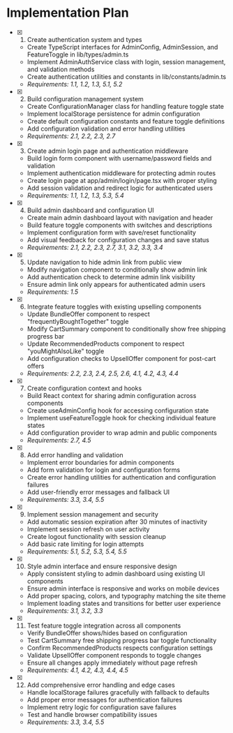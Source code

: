 # Implementation Plan

- [x] 1. Create authentication system and types
  - Create TypeScript interfaces for AdminConfig, AdminSession, and FeatureToggle in lib/types/admin.ts
  - Implement AdminAuthService class with login, session management, and validation methods
  - Create authentication utilities and constants in lib/constants/admin.ts
  - _Requirements: 1.1, 1.2, 1.3, 5.1, 5.2_

- [x] 2. Build configuration management system
  - Create ConfigurationManager class for handling feature toggle state
  - Implement localStorage persistence for admin configuration
  - Create default configuration constants and feature toggle definitions
  - Add configuration validation and error handling utilities
  - _Requirements: 2.1, 2.2, 2.3, 2.7_

- [x] 3. Create admin login page and authentication middleware
  - Build login form component with username/password fields and validation
  - Implement authentication middleware for protecting admin routes
  - Create login page at app/admin/login/page.tsx with proper styling
  - Add session validation and redirect logic for authenticated users
  - _Requirements: 1.1, 1.2, 1.3, 5.3, 5.4_

- [x] 4. Build admin dashboard and configuration UI
  - Create main admin dashboard layout with navigation and header
  - Build feature toggle components with switches and descriptions
  - Implement configuration form with save/reset functionality
  - Add visual feedback for configuration changes and save status
  - _Requirements: 2.1, 2.2, 2.3, 2.7, 3.1, 3.2, 3.3, 3.4_

- [x] 5. Update navigation to hide admin link from public view
  - Modify navigation component to conditionally show admin link
  - Add authentication check to determine admin link visibility
  - Ensure admin link only appears for authenticated admin users
  - _Requirements: 1.5_

- [x] 6. Integrate feature toggles with existing upselling components
  - Update BundleOffer component to respect "frequentlyBoughtTogether" toggle
  - Modify CartSummary component to conditionally show free shipping progress bar
  - Update RecommendedProducts component to respect "youMightAlsoLike" toggle
  - Add configuration checks to UpsellOffer component for post-cart offers
  - _Requirements: 2.2, 2.3, 2.4, 2.5, 2.6, 4.1, 4.2, 4.3, 4.4_

- [x] 7. Create configuration context and hooks
  - Build React context for sharing admin configuration across components
  - Create useAdminConfig hook for accessing configuration state
  - Implement useFeatureToggle hook for checking individual feature states
  - Add configuration provider to wrap admin and public components
  - _Requirements: 2.7, 4.5_

- [x] 8. Add error handling and validation
  - Implement error boundaries for admin components
  - Add form validation for login and configuration forms
  - Create error handling utilities for authentication and configuration failures
  - Add user-friendly error messages and fallback UI
  - _Requirements: 3.3, 3.4, 5.5_

- [x] 9. Implement session management and security
  - Add automatic session expiration after 30 minutes of inactivity
  - Implement session refresh on user activity
  - Create logout functionality with session cleanup
  - Add basic rate limiting for login attempts
  - _Requirements: 5.1, 5.2, 5.3, 5.4, 5.5_

- [x] 10. Style admin interface and ensure responsive design
  - Apply consistent styling to admin dashboard using existing UI components
  - Ensure admin interface is responsive and works on mobile devices
  - Add proper spacing, colors, and typography matching the site theme
  - Implement loading states and transitions for better user experience
  - _Requirements: 3.1, 3.2, 3.3_

- [x] 11. Test feature toggle integration across all components
  - Verify BundleOffer shows/hides based on configuration
  - Test CartSummary free shipping progress bar toggle functionality
  - Confirm RecommendedProducts respects configuration settings
  - Validate UpsellOffer component responds to toggle changes
  - Ensure all changes apply immediately without page refresh
  - _Requirements: 4.1, 4.2, 4.3, 4.4, 4.5_

- [x] 12. Add comprehensive error handling and edge cases
  - Handle localStorage failures gracefully with fallback to defaults
  - Add proper error messages for authentication failures
  - Implement retry logic for configuration save failures
  - Test and handle browser compatibility issues
  - _Requirements: 3.3, 3.4, 5.5_